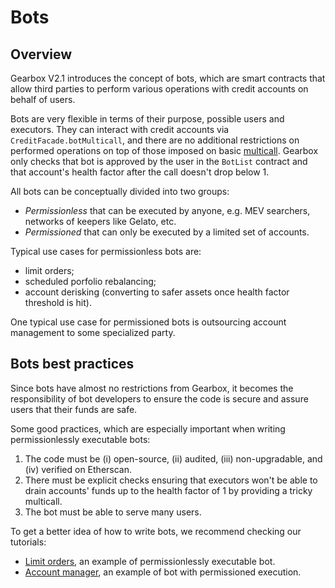 # Bots

## Overview

Gearbox V2.1 introduces the concept of bots, which are smart contracts that allow third parties to perform various operations with credit accounts on behalf of users.

Bots are very flexible in terms of their purpose, possible users and executors.
They can interact with credit accounts via `CreditFacade.botMulticall`, and there are no additional restrictions on performed operations on top of those imposed on basic [multicall](credit/multicall).
Gearbox only checks that bot is approved by the user in the `BotList` contract and that account's health factor after the call doesn't drop below 1.

All bots can be conceptually divided into two groups:
* _Permissionless_ that can be executed by anyone, e.g. MEV searchers, networks of keepers like Gelato, etc.
* _Permissioned_ that can only be executed by a limited set of accounts.

Typical use cases for permissionless bots are:
* limit orders;
* scheduled porfolio rebalancing;
* account derisking (converting to safer assets once health factor threshold is hit).

One typical use case for permissioned bots is outsourcing account management to some specialized party.

## Bots best practices

Since bots have almost no restrictions from Gearbox, it becomes the responsibility of bot developers to ensure the code is secure and assure users that their funds are safe.

Some good practices, which are especially important when writing permissionlessly executable bots:
1. The code must be (i) open-source, (ii) audited, (iii) non-upgradable, and (iv) verified on Etherscan.
2. There must be explicit checks ensuring that executors won't be able to drain accounts' funds up to the health factor of 1 by providing a tricky multicall.
3. The bot must be able to serve many users.

To get a better idea of how to write bots, we recommend checking our tutorials:
* [Limit orders](limit-orders), an example of permissionlessly executable bot.
* [Account manager](account-manager), an example of bot with permissioned execution.
